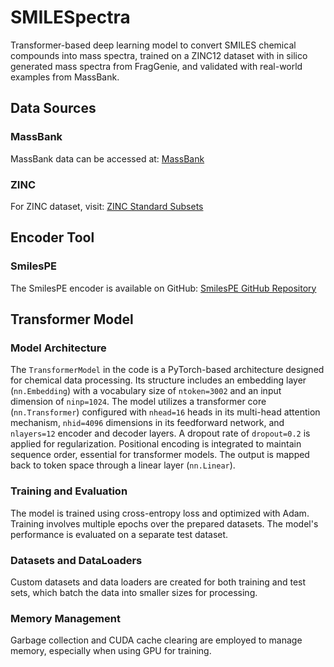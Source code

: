 # SMILESpectra
Transformer-based deep learning model to convert SMILES chemical compounds into mass spectra, trained on a ZINC12 dataset with in silico generated mass spectra from FragGenie, and validated with real-world examples from MassBank.

## Data Sources

### MassBank
MassBank data can be accessed at:
[MassBank](https://mona.fiehnlab.ucdavis.edu/downloads)

### ZINC
For ZINC dataset, visit:
[ZINC Standard Subsets](https://zinc12.docking.org/browse/subsets/standard)

## Encoder Tool

### SmilesPE
The SmilesPE encoder is available on GitHub:
[SmilesPE GitHub Repository](https://github.com/XinhaoLi74/SmilesPE)



## Transformer Model

### Model Architecture

The `TransformerModel` in the code is a PyTorch-based architecture designed for chemical data processing. Its structure includes an embedding layer (`nn.Embedding`) with a vocabulary size of `ntoken=3002` and an input dimension of `ninp=1024`. The model utilizes a transformer core (`nn.Transformer`) configured with `nhead=16` heads in its multi-head attention mechanism, `nhid=4096` dimensions in its feedforward network, and `nlayers=12` encoder and decoder layers. A dropout rate of `dropout=0.2` is applied for regularization. Positional encoding is integrated to maintain sequence order, essential for transformer models. The output is mapped back to token space through a linear layer (`nn.Linear`).

### Training and Evaluation

The model is trained using cross-entropy loss and optimized with Adam. Training involves multiple epochs over the prepared datasets. The model's performance is evaluated on a separate test dataset.

### Datasets and DataLoaders

Custom datasets and data loaders are created for both training and test sets, which batch the data into smaller sizes for processing.
### Memory Management

Garbage collection and CUDA cache clearing are employed to manage memory, especially when using GPU for training.

